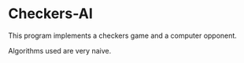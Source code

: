 # Checkers-AI

This program implements a checkers game and a computer opponent.

Algorithms used are very naive.
